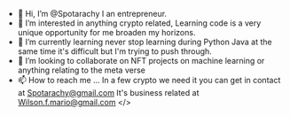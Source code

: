 - 👋 Hi, I’m @Spotarachy I an entrepreneur.
- 👀 I’m interested in anything crypto related, Learning code is a very unique opportunity for me broaden my horizons.
- 🌱 I’m currently learning never stop learning during Python Java at the same time it's difficult but I'm trying to push through.
- 💞️ I’m looking to collaborate on NFT projects on machine learning or anything relating to the meta verse
- 📫 How to reach me ... In a few crypto we need it you can get in contact at Spotarachy@gmail.com It's business related at Wilson.f.mario@gmail.com </>

<!---
Spotarachy/Spotarachy is a ✨ special ✨ repository because its `README.md` (this file) appears on your GitHub profile.
You can click the Preview link to take a look at your changes.
--->
